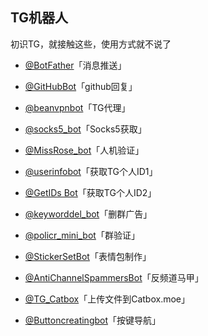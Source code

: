 ## TG机器人


初识TG，就接触这些，使用方式就不说了

* [@BotFather](https://t.me/BotFather)「消息推送」

* [@GitHubBot](https://t.me/GitHubBot)「github回复」

* [@beanvpnbot](https://t.me/beanvpnbot)「TG代理」

* [@socks5_bot](https://t.me/socks5_bot)「Socks5获取」

* [@MissRose_bot](https://t.me/MissRose_bot)「人机验证」

* [@userinfobot](https://t.me/userinfobot)「获取TG个人ID1」

* [@GetIDs Bot](https://t.me/getidsbot)「获取TG个人ID2」

* [@keyworddel_bot](https://t.me/keyworddel_bot)「删群广告」

* [@policr_mini_bot](https://t.me/policr_mini_bot)「群验证」

* [@StickerSetBot](https://t.me/stickerset2packbot)「表情包制作」

* [@AntiChannelSpammersBot](https://t.me/AntiChannelSpammersBot)「反频道马甲」

* [@TG_Catbox](https://t.me/CatboxUploaderBot)「上传文件到Catbox.moe」

* [@Buttoncreatingbot](https://t.me/https://t.me/Buttoncreatingbot)「按键导航」







